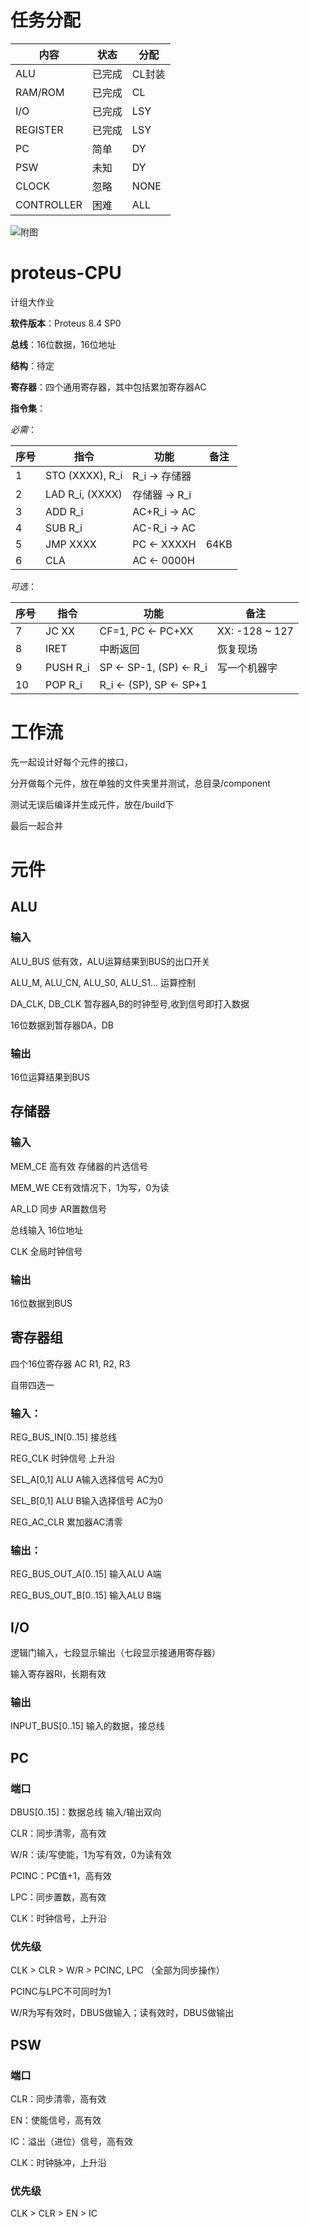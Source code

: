 # 任务分配

内容 | 状态 | 分配
---  | --- | ---
ALU | 已完成 | CL封装
RAM/ROM | 已完成 | CL
I/O | 已完成 | LSY
REGISTER | 已完成 | LSY
PC | 简单 | DY
PSW | 未知 | DY
CLOCK | 忽略 | NONE
CONTROLLER | 困难 | ALL

![附图](http://owvqyk7j0.bkt.clouddn.com/proteus-cpu-all.png)


# proteus-CPU

计组大作业

__软件版本__：Proteus 8.4 SP0

__总线__：16位数据，16位地址

__结构__：待定

__寄存器__：四个通用寄存器，其中包括累加寄存器AC

__指令集__：

_必需_：

序号 | 指令 | 功能 | 备注
-----|-----|-----|----
   1  |STO (XXXX), R\_i |  R\_i -> 存储器  | 
   2  |LAD R\_i, (XXXX) |  存储器 -> R\_i  | 
   3  |ADD R\_i |  AC+R\_i -> AC  | 
   4  |SUB R\_i |  AC-R\_i -> AC  | 
   5  |JMP XXXX |  PC <- XXXXH  |  64KB
   6  |CLA |  AC <- 0000H  | 

_可选_：

序号 | 指令 | 功能 | 备注
-----|-----|-----|----
  7  |JC XX | CF=1, PC <- PC+XX  |  XX: -128 ~ 127
  8  |IRET |  中断返回  | 恢复现场
  9  |PUSH R\_i | SP <- SP-1, (SP) <- R\_i  |  写一个机器字
  10  |POP R\_i | R\_i <- (SP), SP <- SP+1  | 


# 工作流

先一起设计好每个元件的接口，

分开做每个元件，放在单独的文件夹里并测试，总目录/component

测试无误后编译并生成元件，放在/build下

最后一起合并


# 元件

## ALU

### 输入

ALU_BUS 低有效，ALU运算结果到BUS的出口开关

ALU_M, ALU_CN, ALU_S0, ALU_S1... 运算控制

DA_CLK, DB_CLK 暂存器A,B的时钟型号,收到信号即打入数据

16位数据到暂存器DA，DB

### 输出

16位运算结果到BUS

## 存储器

### 输入

MEM_CE 高有效 存储器的片选信号

MEM_WE CE有效情况下，1为写，0为读

AR_LD 同步 AR置数信号

总线输入 16位地址

CLK 全局时钟信号

### 输出

16位数据到BUS


## 寄存器组

四个16位寄存器 AC R1, R2, R3

自带四选一

### 输入：

REG\_BUS_IN[0..15] 接总线

REG_CLK 时钟信号 上升沿

SEL_A[0,1] ALU A输入选择信号 AC为0

SEL_B[0,1] ALU B输入选择信号 AC为0

REG\_AC\_CLR 累加器AC清零


### 输出：

REG\_BUS\_OUT_A[0..15] 输入ALU A端

REG\_BUS\_OUT_B[0..15] 输入ALU B端


## I/O

逻辑门输入，七段显示输出（七段显示接通用寄存器）

输入寄存器RI，长期有效

### 输出

INPUT_BUS[0..15] 输入的数据，接总线


## PC

### 端口

DBUS[0..15]：数据总线 输入/输出双向

CLR：同步清零，高有效

W/R：读/写使能，1为写有效，0为读有效

PCINC：PC值+1，高有效

LPC：同步置数，高有效

CLK：时钟信号，上升沿

### 优先级

CLK > CLR > W/R > PCINC, LPC （全部为同步操作）

PCINC与LPC不可同时为1

W/R为写有效时，DBUS做输入；读有效时，DBUS做输出


## PSW

### 端口

CLR：同步清零，高有效

EN：使能信号，高有效

IC：溢出（进位）信号，高有效

CLK：时钟脉冲，上升沿

### 优先级

CLK > CLR > EN > IC
